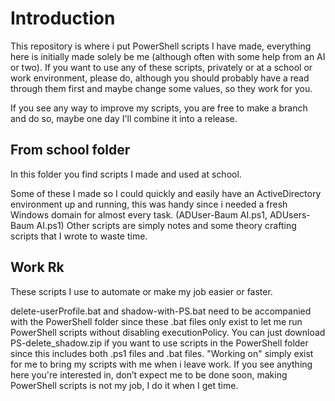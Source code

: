 # Introduction
This repository is where i put PowerShell scripts I have made, everything here is initially made solely be me (although often with some help from an AI or two).
If you want to use any of these scripts, privately or at a school or work environment, please do, although you should probably have a read through them first and maybe change some values, so they work for you.

If you see any way to improve my scripts, you are free to make a branch and do so, maybe one day I'll combine it into a release.


## From school folder
In this folder you find scripts I made and used at school.

Some of these I made so I could quickly and easily have an ActiveDirectory environment up and running, this was handy since i needed a fresh Windows domain for almost every task. (ADUser-Baum AI.ps1, ADUsers-Baum AI.ps1)
Other scripts are simply notes and some theory crafting scripts that I wrote to waste time.


## Work Rk
These scripts I use to automate or make my job easier or faster.

delete-userProfile.bat and shadow-with-PS.bat need to be accompanied with the PowerShell folder since these .bat files only exist to let me run PowerShell scripts without disabling executionPolicy. You can just download PS-delete_shadow.zip if you want to use scripts in the PowerShell folder since this includes both .ps1 files and .bat files.
"Working on" simply exist for me to bring my scripts with me when i leave work. If you see anything here you're interested in, don’t expect me to be done soon, making PowerShell scripts is not my job, I do it when I get time.